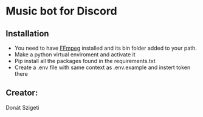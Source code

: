 # Music bot for Discord
## Installation
* You need to have [FFmpeg](https://ffmpeg.org/download.html) installed and its bin folder added to your path.
* Make a python virtual enviroment and activate it
* Pip install all the packages found in the requirements.txt
* Create a .env file with same context as .env.example and instert token there
## Creator:
Donát Szigeti